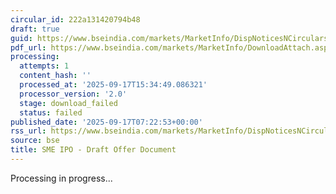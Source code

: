 ```yaml
---
circular_id: 222a131420794b48
draft: true
guid: https://www.bseindia.com/markets/MarketInfo/DispNoticesNCirculars.aspx?Noticeid={B3BC0078-CF9B-4691-91D6-9DD6B9370C46}&noticeno=20250917-6&dt=09/17/2025&icount=6&totcount=56&flag=0
pdf_url: https://www.bseindia.com/markets/MarketInfo/DownloadAttach.aspx?id=20250917-6&attachedId=
processing:
  attempts: 1
  content_hash: ''
  processed_at: '2025-09-17T15:34:49.086321'
  processor_version: '2.0'
  stage: download_failed
  status: failed
published_date: '2025-09-17T07:22:53+00:00'
rss_url: https://www.bseindia.com/markets/MarketInfo/DispNoticesNCirculars.aspx?Noticeid={B3BC0078-CF9B-4691-91D6-9DD6B9370C46}&noticeno=20250917-6&dt=09/17/2025&icount=6&totcount=56&flag=0
source: bse
title: SME IPO - Draft Offer Document
---
```


Processing in progress...